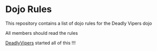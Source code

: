 Dojo Rules
==========

This repository contains a list of dojo rules for the Deadly Vipers dojo

All members should read the rules

[DeadlyVipers](https://github.com/deadlyvipers) started all of this !!!
